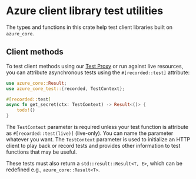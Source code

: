# Azure client library test utilities

The types and functions in this crate help test client libraries built on `azure_core`.

## Client methods

To test client methods using our [Test Proxy] or run against live resources, you can attribute asynchronous tests
using the `#[recorded::test]` attribute:

```rust
use azure_core::Result;
use azure_core_test::{recorded, TestContext};

#[recorded::test]
async fn get_secret(ctx: TestContext) -> Result<()> {
    todo!()
}
```

The `TestContext` parameter is required unless your test function is attribute as `#[recorded::test(live)]` (live-only).
You can name the parameter whatever you want.
The `TestContext` parameter is used to initialize an HTTP client to play back or record tests
and provides other information to test functions that may be useful.

These tests must also return a `std::result::Result<T, E>`, which can be redefined e.g., `azure_core::Result<T>`.

[Test Proxy]: https://github.com/Azure/azure-sdk-tools/blob/main/tools/test-proxy/Azure.Sdk.Tools.TestProxy/README.md
